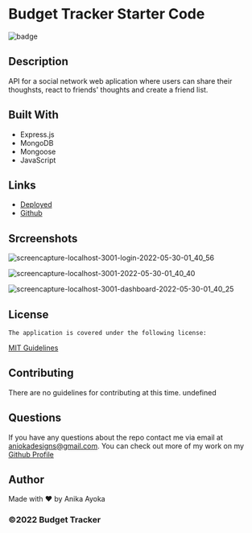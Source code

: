 # Budget Tracker Starter Code

 ![badge](https://img.shields.io/badge/license-MIT-blue)
    

  ## Description
 API for a social network web aplication where users can share their thoughsts, react to friends' thoughts and create a friend list.



  ## Built With

 * Express.js
 * MongoDB
 * Mongoose
 * JavaScript

  ## Links

  * [Deployed](https://morning-cove-12800.herokuapp.com/)
  * [Github](https://github.com/anikayoka/within-budget)
  
  ## Srcreenshots
  
 ![screencapture-localhost-3001-login-2022-05-30-01_40_56](https://user-images.githubusercontent.com/88905488/170925053-de9b7869-cbe8-48c3-94fa-8f19dffd66f9.png)

![screencapture-localhost-3001-2022-05-30-01_40_40](https://user-images.githubusercontent.com/88905488/170925066-4c22bb0a-f6ae-452e-8c9b-ee278283de81.png)

![screencapture-localhost-3001-dashboard-2022-05-30-01_40_25](https://user-images.githubusercontent.com/88905488/170925078-27fae67e-50d8-498c-ac6b-e1cc5b1f3c5a.png)
  
  
  ## License
    The application is covered under the following license:
      
  [MIT Guidelines](https://choosealicense.com/licenses/)
      
  ## Contributing

  There are no guidelines for contributing at this time. undefined

  ## Questions

  If you have any questions about the repo contact me via email at aniokadesigns@gmail.com. You can check out more of my work on my [Github Profile](https://github.com/anikayoka)

  ## Author

  Made with ❤️ by Anika Ayoka
  
  ### ©️2022 Budget Tracker